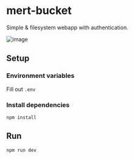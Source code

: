 # mert-bucket

Simple & filesystem webapp with authentication.

![image](https://github.com/martig3/mert-bucket/assets/32913968/d9f97031-d37d-40e0-9f8a-68a0bd9de116)

## Setup

### Environment variables

Fill out `.env`

### Install dependencies

`npm install`

## Run

`npm run dev`
